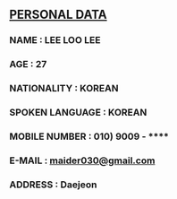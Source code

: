 
## <u> PERSONAL DATA </u>

### NAME : LEE LOO LEE
### AGE  : 27
### NATIONALITY : KOREAN
### SPOKEN LANGUAGE : KOREAN
### MOBILE NUMBER : 010) 9009 - ****
### E-MAIL : maider030@gmail.com
### ADDRESS : Daejeon
